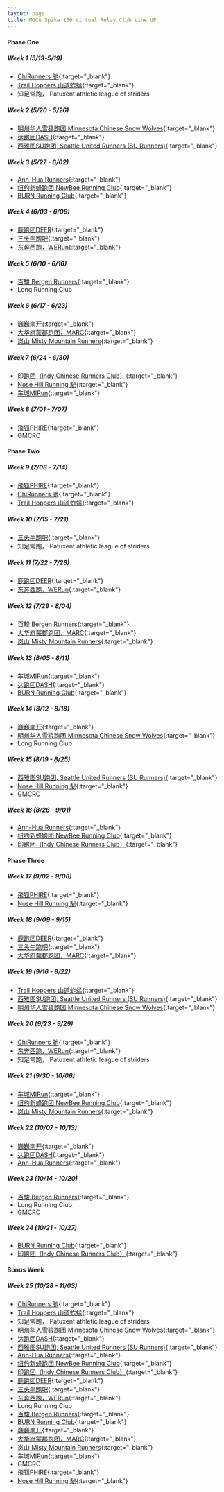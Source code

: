 ```yaml
---
layout: page
title: MOCA Spike 150 Virtual Relay Club Line UP
---
```


#### Phase One ####

##### Week 1 (5/13-5/19) #####
  - [ChiRunners 驰](https://www.strava.com/clubs/chirunners){:target="_blank"}
  - [Trail Hoppers 山道蚱蜢](https://www.strava.com/clubs/452045){:target="_blank"}
  - 知足常跑， Patuxent athletic league of striders

##### Week 2 (5/20 - 5/26) #####
  - [明州华人雪狼跑团 Minnesota Chinese Snow Wolves](https://www.strava.com/clubs/snow-wolves-299365){:target="_blank"}
  - [达跑团DASH](https://www.strava.com/clubs/dashrungroup){:target="_blank"}
  - [西雅图SU跑团, Seattle United Runners (SU Runners)](https://www.strava.com/clubs/surunners){:target="_blank"}

##### Week 3 (5/27 - 6/02) #####  
  - [Ann-Hua Runners](https://www.strava.com/clubs/438046){:target="_blank"}
  - [纽约新蜂跑团 NewBee Running Club](https://www.strava.com/clubs/newbeerunners){:target="_blank"}
  - [BURN Running Club](https://www.strava.com/clubs/burnrunning){:target="_blank"}
  
##### Week 4 (6/03 - 6/09) #####  
  - [鹿跑团DEER](https://www.strava.com/clubs/DeerRunning){:target="_blank"}
  - [三头牛跑吧](https://www.strava.com/clubs/479503){:target="_blank"}
  - [东奔西跑，WERun](https://www.strava.com/clubs/WE_Run){:target="_blank"}
  
##### Week 5 (6/10 - 6/16) #####  
  - [百駿 Bergen Runners](https://www.strava.com/clubs/327007){:target="_blank"}
  - Long Running Club

##### Week 6 (6/17 - 6/23) #####  
  - [巍巍南开](https://www.strava.com/clubs/nankai){:target="_blank"}
  - [大华府蒙郡跑团，MARC](https://www.strava.com/clubs/marc){:target="_blank"}
  - [岚山 Misty Mountain Runners](https://www.strava.com/clubs/MistyMountainRunners){:target="_blank"}
  
##### Week 7 (6/24 - 6/30) #####  
  - [印跑团（Indy Chinese Runners Club）](https://www.strava.com/clubs/Indychineserunner){:target="_blank"}
  - [Nose Hill Running 駜](https://www.strava.com/clubs/nosehillrunning){:target="_blank"}
  - [车城MIRun](https://www.strava.com/clubs/176328){:target="_blank"}

##### Week 8 (7/01 - 7/07) #####  
  - [飛狐PHIRE](https://www.strava.com/clubs/PhireRunners){:target="_blank"}
  - GMCRC

#### Phase Two ####

##### Week 9 (7/08 - 7/14) #####  
  - [飛狐PHIRE](https://www.strava.com/clubs/PhireRunners){:target="_blank"}
  - [ChiRunners 驰](https://www.strava.com/clubs/chirunners){:target="_blank"}
  - [Trail Hoppers 山道蚱蜢](https://www.strava.com/clubs/452045){:target="_blank"}

##### Week 10 (7/15 - 7/21) #####  
  - [三头牛跑吧](https://www.strava.com/clubs/479503){:target="_blank"}
  - 知足常跑， Patuxent athletic league of striders
  
##### Week 11 (7/22 - 7/28) #####  
  - [鹿跑团DEER](https://www.strava.com/clubs/DeerRunning){:target="_blank"}
  - [东奔西跑，WERun](https://www.strava.com/clubs/WE_Run){:target="_blank"}
  
##### Week 12 (7/29 - 8/04) #####  
  - [百駿 Bergen Runners](https://www.strava.com/clubs/327007){:target="_blank"}
  - [大华府蒙郡跑团，MARC](https://www.strava.com/clubs/marc){:target="_blank"}
  - [岚山 Misty Mountain Runners](https://www.strava.com/clubs/MistyMountainRunners){:target="_blank"}

##### Week 13 (8/05 - 8/11) #####  
  - [车城MIRun](https://www.strava.com/clubs/176328){:target="_blank"}
  - [达跑团DASH](https://www.strava.com/clubs/dashrungroup){:target="_blank"}
  - [BURN Running Club](https://www.strava.com/clubs/burnrunning){:target="_blank"}

##### Week 14 (8/12 - 8/18) #####  
  - [巍巍南开](https://www.strava.com/clubs/nankai){:target="_blank"}
  - [明州华人雪狼跑团 Minnesota Chinese Snow Wolves](https://www.strava.com/clubs/snow-wolves-299365){:target="_blank"}
  - Long Running Club

##### Week 15 (8/19 - 8/25) #####  
  - [西雅图SU跑团, Seattle United Runners (SU Runners)](https://www.strava.com/clubs/surunners){:target="_blank"}
  - [Nose Hill Running 駜](https://www.strava.com/clubs/nosehillrunning){:target="_blank"}
  - GMCRC

##### Week 16 (8/26 - 9/01) #####  
  - [Ann-Hua Runners](https://www.strava.com/clubs/438046){:target="_blank"}
  - [纽约新蜂跑团 NewBee Running Club](https://www.strava.com/clubs/newbeerunners){:target="_blank"}
  - [印跑团（Indy Chinese Runners Club）](https://www.strava.com/clubs/Indychineserunner){:target="_blank"}
 
#### Phase Three ####
 
##### Week 17 (9/02 - 9/08) #####  
  - [飛狐PHIRE](https://www.strava.com/clubs/PhireRunners){:target="_blank"}
  - [Nose Hill Running 駜](https://www.strava.com/clubs/nosehillrunning){:target="_blank"}
  
##### Week 18 (9/09 - 9/15) #####  
  - [鹿跑团DEER](https://www.strava.com/clubs/DeerRunning){:target="_blank"}
  - [三头牛跑吧](https://www.strava.com/clubs/479503){:target="_blank"}
  - [大华府蒙郡跑团，MARC](https://www.strava.com/clubs/marc){:target="_blank"}

##### Week 19 (9/16 - 9/22) #####  
  - [Trail Hoppers 山道蚱蜢](https://www.strava.com/clubs/452045){:target="_blank"}
  - [西雅图SU跑团, Seattle United Runners (SU Runners)](https://www.strava.com/clubs/surunners){:target="_blank"}
  - [明州华人雪狼跑团 Minnesota Chinese Snow Wolves](https://www.strava.com/clubs/snow-wolves-299365){:target="_blank"}

##### Week 20 (9/23 - 9/29) #####  
  - [ChiRunners 驰](https://www.strava.com/clubs/chirunners){:target="_blank"}
  - [东奔西跑，WERun](https://www.strava.com/clubs/WE_Run){:target="_blank"}
  - 知足常跑， Patuxent athletic league of striders

##### Week 21 (9/30 - 10/06) #####  
  - [车城MIRun](https://www.strava.com/clubs/176328){:target="_blank"}
  - [纽约新蜂跑团 NewBee Running Club](https://www.strava.com/clubs/newbeerunners){:target="_blank"}
  - [岚山 Misty Mountain Runners](https://www.strava.com/clubs/MistyMountainRunners){:target="_blank"}

##### Week 22 (10/07 - 10/13) #####  
  - [巍巍南开](https://www.strava.com/clubs/nankai){:target="_blank"}
  - [达跑团DASH](https://www.strava.com/clubs/dashrungroup){:target="_blank"}
  - [Ann-Hua Runners](https://www.strava.com/clubs/438046){:target="_blank"}

##### Week 23 (10/14 - 10/20) #####  
  - [百駿 Bergen Runners](https://www.strava.com/clubs/327007){:target="_blank"}
  - Long Running Club
  - GMCRC

##### Week 24 (10/21 - 10/27) #####  
  - [BURN Running Club](https://www.strava.com/clubs/burnrunning){:target="_blank"}
  - [印跑团（Indy Chinese Runners Club）](https://www.strava.com/clubs/Indychineserunner){:target="_blank"}

#### Bonus Week ####

##### Week 25 (10/28 - 11/03) #####  
  - [ChiRunners 驰](https://www.strava.com/clubs/chirunners){:target="_blank"}
  - [Trail Hoppers 山道蚱蜢](https://www.strava.com/clubs/452045){:target="_blank"}
  - 知足常跑， Patuxent athletic league of striders
  - [明州华人雪狼跑团 Minnesota Chinese Snow Wolves](https://www.strava.com/clubs/snow-wolves-299365){:target="_blank"}
  - [达跑团DASH](https://www.strava.com/clubs/dashrungroup){:target="_blank"}
  - [西雅图SU跑团, Seattle United Runners (SU Runners)](https://www.strava.com/clubs/surunners){:target="_blank"}
  - [Ann-Hua Runners](https://www.strava.com/clubs/438046){:target="_blank"}
  - [纽约新蜂跑团 NewBee Running Club](https://www.strava.com/clubs/newbeerunners){:target="_blank"}
  - [印跑团（Indy Chinese Runners Club）](https://www.strava.com/clubs/Indychineserunner){:target="_blank"}
  - [鹿跑团DEER](https://www.strava.com/clubs/DeerRunning){:target="_blank"}
  - [三头牛跑吧](https://www.strava.com/clubs/479503){:target="_blank"}
  - [东奔西跑，WERun](https://www.strava.com/clubs/WE_Run){:target="_blank"}
  - Long Running Club
  - [百駿 Bergen Runners](https://www.strava.com/clubs/327007){:target="_blank"}
  - [BURN Running Club](https://www.strava.com/clubs/burnrunning){:target="_blank"}
  - [巍巍南开](https://www.strava.com/clubs/nankai){:target="_blank"}
  - [大华府蒙郡跑团，MARC](https://www.strava.com/clubs/marc){:target="_blank"}
  - [岚山 Misty Mountain Runners](https://www.strava.com/clubs/MistyMountainRunners){:target="_blank"}
  - [车城MIRun](https://www.strava.com/clubs/176328){:target="_blank"}
  - GMCRC
  - [飛狐PHIRE](https://www.strava.com/clubs/PhireRunners){:target="_blank"}
  - [Nose Hill Running 駜](https://www.strava.com/clubs/nosehillrunning){:target="_blank"}
